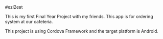 #ezi2eat

This is my first Final Year Project with my friends. This app is for ordering system at our cafeteria.

This project is using Cordova Framework and the target platform is Android.

